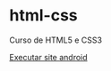 # html-css
 Curso de HTML5 e CSS3

<a href= "https://felipesds23.github.io/html-css/desafios/d010/android.html"> Executar site android</a>